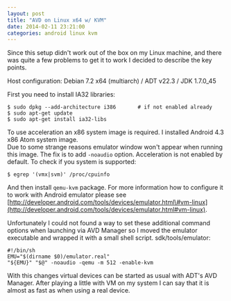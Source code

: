 ```yaml
---
layout: post
title: "AVD on Linux x64 w/ KVM"
date: 2014-02-11 23:21:00
categories: android linux kvm
---
```


Since this setup didn't work out of the box on my Linux machine, and there was quite a few problems to get it to work I decided to describe the key points. 

Host configuration: Debian 7.2 x64 (multiarch) / ADT v22.3 / JDK 1.7.0\_45

First you need to install IA32 libraries:

    $ sudo dpkg --add-architecture i386       # if not enabled already
    $ sudo apt-get update
    $ sudo apt-get install ia32-libs

To use acceleration an x86 system image is required. I installed Android 4.3 x86 Atom system image.  
Due to some strange reasons emulator window won't appear when running this image. The fix is to add `-noaudio` option.
Acceleration is not enabled by default. To check if you system is supported:

    $ egrep '(vmx|svm)' /proc/cpuinfo

And then install `qemu-kvm` package. For more information how to configure it to work with Android emulator please see [http://developer.android.com/tools/devices/emulator.html\#vm-linux](http://developer.android.com/tools/devices/emulator.html#vm-linux).

Unfortunately I could not found a way to set these additional command options when launching via AVD Manager so I moved the emulator executable and wrapped it with a small shell script.
sdk/tools/emulator:

    #!/bin/sh
    EMU="$(dirname $0)/emulator.real"
    "${EMU}" "$@" -noaudio -qemu -m 512 -enable-kvm

With this changes virtual devices can be started as usual with ADT's AVD Manager.
After playing a little with VM on my system I can say that it is almost as fast as when using a real device.
